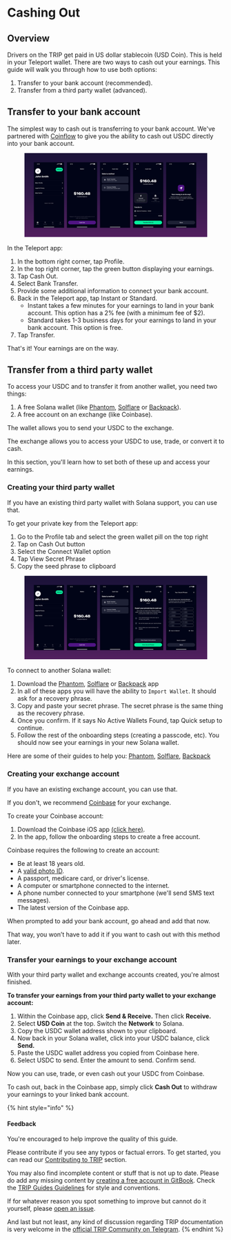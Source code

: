 # Cashing Out

## Overview

Drivers on the TRIP get paid in US dollar stablecoin (USD Coin). This is held in your Teleport wallet. There are two ways to cash out your earnings. This guide will walk you through how to use both options:

1. Transfer to your bank account (recommended).
2. Transfer from a third party wallet (advanced).

## Transfer to your bank account

The simplest way to cash out is transferring to your bank account. We've partnered with [Coinflow](https://coinflow.cash/) to give you the ability to cash out USDC directly into your bank account.

<figure><img src="../.gitbook/assets/Cash out guides -- bank transfer.png" alt=""><figcaption></figcaption></figure>

In the Teleport app:

1. In the bottom right corner, tap Profile.
2. In the top right corner, tap the green button displaying your earnings.
3. Tap Cash Out.
4. Select Bank Transfer.
5. Provide some additional information to connect your bank account.
6. Back in the Teleport app, tap Instant or Standard.
   * Instant takes a few minutes for your earnings to land in your bank account. This option has a 2% fee (with a minimum fee of $2).
   * Standard takes 1-3 business days for your earnings to land in your bank account. This option is free.
7. Tap Transfer.

That's it! Your earnings are on the way.

## Transfer from a third party wallet

To access your USDC and to transfer it from another wallet, you need two things:

1. A free Solana wallet (like [Phantom](https://phantom.app/download), [Solflare](https://solflare.com/) or [Backpack](https://backpack.app/)).
2. A free account on an exchange (like Coinbase).

The wallet allows you to send your USDC to the exchange.

The exchange allows you to access your USDC to use, trade, or convert it to cash.

In this section, you'll learn how to set both of these up and access your earnings.

### Creating your third party wallet

If you have an existing third party wallet with Solana support, you can use that.

To get your private key from the Teleport app:

1. Go to the Profile tab and select the green wallet pill on the top right
2. Tap on Cash Out button
3. Select the Connect Wallet option
4. Tap View Secret Phrase
5. Copy the seed phrase to clipboard

<figure><img src="../.gitbook/assets/Cash out guides -- connect wallet.png" alt=""><figcaption></figcaption></figure>

To connect to another Solana wallet:

1. Download the  [Phantom](https://phantom.app/download), [Solflare](https://solflare.com/) or [Backpack](https://backpack.app/) app
2. In all of these apps you will have the ability to `Import Wallet`. It should ask for a recovery phrase.
3. Copy and paste your secret phrase. The secret phrase is the same thing as the recovery phrase.
4. Once you confirm. If it says No Active Wallets Found, tap Quick setup to continue.
5. Follow the rest of the onboarding steps (creating a passcode, etc).  You should now see your earnings in your new Solana wallet.&#x20;

Here are some of their guides to help you: [Phantom](https://help.phantom.app/hc/en-us/articles/15079894392851-Importing-Your-Existing-Wallet-into-Phantom), [Solflare](https://academy.solflare.com/guides/how-to-import-your-solana-wallet-into-solflare-using-a-private-key-mobile/), [Backpack](https://support.backpack.exchange/en/articles/1062209)

### Creating your exchange account

If you have an existing exchange account, you can use that.

If you don't, we recommend [Coinbase](https://coinbase.com/) for your exchange.

To create your Coinbase account:

1. Download the Coinbase iOS app [(click here)](https://apps.apple.com/us/app/coinbase-buy-bitcoin-ether/id886427730).
2. In the app, follow the onboarding steps to create a free account.

Coinbase requires the following to create an account:

* Be at least 18 years old.
* A [valid photo ID](https://help.coinbase.com/en-au/coinbase/getting-started/getting-started-with-coinbase/id-doc-verification).
* A passport, medicare card, or driver's license.
* A computer or smartphone connected to the internet.
* A phone number connected to your smartphone (we'll send SMS text messages).
* The latest version of the Coinbase app.

When prompted to add your bank account, go ahead and add that now.&#x20;

That way, you won’t have to add it if you want to cash out with this method later.

### Transfer your earnings to your exchange account

With your third party wallet and exchange accounts created, you're almost finished.

**To transfer your earnings from your third party wallet to your exchange account:**

1. Within the Coinbase app, click **Send & Receive.** Then click **Receive.**
2. Select **USD Coin** at the top. Switch the **Network** to Solana.
3. Copy the USDC wallet address shown to your clipboard.
4. Now back in your Solana wallet, click into your USDC balance, click **Send.**
5. Paste the USDC wallet address you copied from Coinbase here.
6. Select USDC to send. Enter the amount to send. Confirm send.

Now you can use, trade, or even cash out your USDC from Coinbase.

To cash out, back in the Coinbase app, simply click **Cash Out** to withdraw your earnings to your linked bank account.

{% hint style="info" %}
#### Feedback

You're encouraged to help improve the quality of this guide.

Please contribute if you see any typos or factual errors. To get started, you can read our [Contributing to TRIP](https://guides.trip.dev/contributing/contributing-to-trip) section.

You may also find incomplete content or stuff that is not up to date. Please do add any missing content by [creating a free account in GitBook](https://app.gitbook.com/invite/0WSd8UiSeH2xhfJrSbUr/YFiygcuBiy7oN3WJyDRs). Check the [TRIP Guides Guidelines](https://guides.trip.dev/contributing/guides-guidelines) for style and conventions.

If for whatever reason you spot something to improve but cannot do it yourself, please [open an issue](https://github.com/TeleportXYZ/TRIP-Guides/issues/).

And last but not least, any kind of discussion regarding TRIP documentation is very welcome in the [official TRIP Community on Telegram](https://trip.dev/chat).
{% endhint %}
